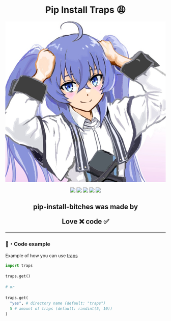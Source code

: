 <h1 align="center">
  Pip Install Traps 😩
</h1>

<p align="center"> 
  <kbd>
    <img src="https://raw.githubusercontent.com/Rdimo/images/master/pip-install-bitches/Roxy-pip-install-bitches.jpg"></img>
  </kbd>
</p>

<p align="center">
  <img src="https://img.shields.io/pypi/v/bitches?style=flat-square">
  <img src="https://img.shields.io/pypi/dm/bitches?style=flat-square">
  <img src="https://sonarcloud.io/api/project_badges/measure?project=Rdimo_pip-install-bitches&metric=ncloc">
  <img src="https://img.shields.io/github/stars/Rdimo/pip-install-bitches?label=Stars&style=flat-square">
  <img src="https://img.shields.io/github/forks/Rdimo/pip-install-bitches?label=Forks&style=flat-square">
</p>

<h2 align="center">
  pip-install-bitches was made by

Love ❌ code ✅

</h2>

---

### 🎈・Code example

Example of how you can use [traps](https://pypi.org/project/traps/)

```python
import traps

traps.get()

# or

traps.get(
  "yes", # directory name (default: "traps")
  5 # amount of traps (default: randint(5, 10))
)
```
